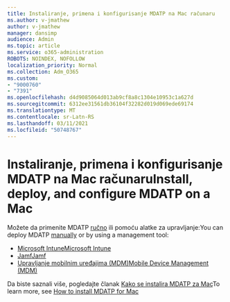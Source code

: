 ```yaml
---
title: Instaliranje, primena i konfigurisanje MDATP na Mac računaru
ms.author: v-jmathew
author: v-jmathew
manager: dansimp
audience: Admin
ms.topic: article
ms.service: o365-administration
ROBOTS: NOINDEX, NOFOLLOW
localization_priority: Normal
ms.collection: Adm_O365
ms.custom:
- "9000760"
- "7391"
ms.openlocfilehash: d4d9085064d013ab9cf8a8c1304e10953c1a627d
ms.sourcegitcommit: 6312ee31561db36104f32282d019d069ede69174
ms.translationtype: MT
ms.contentlocale: sr-Latn-RS
ms.lasthandoff: 03/11/2021
ms.locfileid: "50748767"
---
```

# <a name="install-deploy-and-configure-mdatp-on-a-mac"></a><span data-ttu-id="bfbc4-102">Instaliranje, primena i konfigurisanje MDATP na Mac računaru</span><span class="sxs-lookup"><span data-stu-id="bfbc4-102">Install, deploy, and configure MDATP on a Mac</span></span>

<span data-ttu-id="bfbc4-103">Možete da primenite MDATP [ručno](https://docs.microsoft.com/windows/security/threat-protection/microsoft-defender-atp/mac-install-manually) ili pomoću alatke za upravljanje:</span><span class="sxs-lookup"><span data-stu-id="bfbc4-103">You can deploy MDATP [manually](https://docs.microsoft.com/windows/security/threat-protection/microsoft-defender-atp/mac-install-manually) or by using a management tool:</span></span>

- [<span data-ttu-id="bfbc4-104">Microsoft Intune</span><span class="sxs-lookup"><span data-stu-id="bfbc4-104">Microsoft Intune</span></span>](https://go.microsoft.com/fwlink/?linkid=2144548)
- [<span data-ttu-id="bfbc4-105">Jamf</span><span class="sxs-lookup"><span data-stu-id="bfbc4-105">Jamf</span></span>](https://docs.microsoft.com/windows/security/threat-protection/microsoft-defender-atp/mac-install-with-jamf)
- [<span data-ttu-id="bfbc4-106">Upravljanje mobilnim uređajima (MDM)</span><span class="sxs-lookup"><span data-stu-id="bfbc4-106">Mobile Device Management (MDM)</span></span>](https://docs.microsoft.com/windows/security/threat-protection/microsoft-defender-atp/mac-install-with-other-mdm)

<span data-ttu-id="bfbc4-107">Da biste saznali više, pogledajte članak [Kako se instalira MDATP za Mac](https://go.microsoft.com/fwlink/?linkid=2144672)</span><span class="sxs-lookup"><span data-stu-id="bfbc4-107">To learn more, see [How to install MDATP for Mac](https://go.microsoft.com/fwlink/?linkid=2144672)</span></span>
